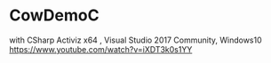 # CowDemoC
 with CSharp Activiz x64 , Visual Studio 2017 Community, Windows10 
 https://www.youtube.com/watch?v=iXDT3k0s1YY 
